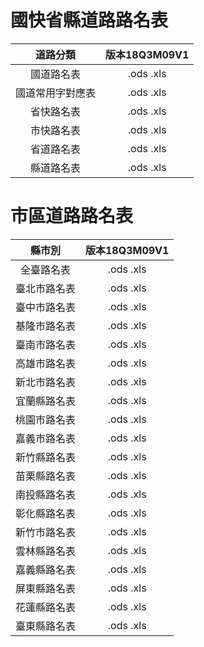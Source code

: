 # 國快省縣道路路名表

|  道路分類  |  版本18Q3M09V1  |
| :-------: | :-------: |
| 國道路名表 | .ods .xls |
| 國道常用字對應表 | .ods .xls |
| 省快路名表 | .ods .xls |
| 市快路名表 | .ods .xls |
| 省道路名表 | .ods .xls |
| 縣道路名表 | .ods .xls |


# 市區道路路名表

|  縣市別  |   版本18Q3M09V1   |
| :-------: | :-------: |
| 全臺路名表 | .ods .xls |
| 臺北市路名表 | .ods .xls |
| 臺中市路名表 | .ods .xls |
| 基隆市路名表 | .ods .xls |
| 臺南市路名表 | .ods .xls |
| 高雄市路名表 | .ods .xls |
| 新北市路名表 | .ods .xls |
| 宜蘭縣路名表 | .ods .xls |
| 桃園市路名表 | .ods .xls |
| 嘉義市路名表 | .ods .xls |
| 新竹縣路名表 | .ods .xls |
| 苗栗縣路名表 | .ods .xls |
| 南投縣路名表 | .ods .xls |
| 彰化縣路名表 | .ods .xls |
| 新竹市路名表 | .ods .xls |
| 雲林縣路名表 | .ods .xls |
| 嘉義縣路名表 | .ods .xls |
| 屏東縣路名表 | .ods .xls |
| 花蓮縣路名表 | .ods .xls |
| 臺東縣路名表 | .ods .xls |

